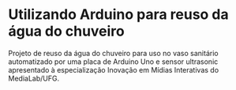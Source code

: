 # Utilizando Arduino para reuso da água do chuveiro

Projeto de reuso da água do chuveiro para uso no vaso sanitário automatizado por uma placa de Arduino Uno e sensor ultrasonic
apresentado à especialização Inovação em Mídias Interativas do MediaLab/UFG. 

